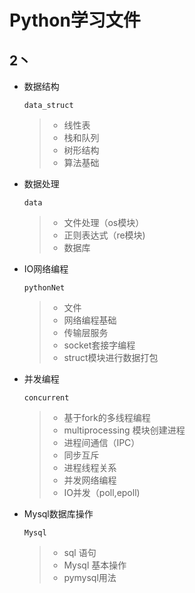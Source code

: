 # Python学习文件
## 2丶
* 数据结构
    ```
    data_struct
    ```
    > - 线性表
    > - 栈和队列
    > - 树形结构
    > - 算法基础
* 数据处理
    ```
    data
    ```
    > - 文件处理（os模块）
    > - 正则表达式（re模块)
    > - 数据库
* IO网络编程
    ```
    pythonNet
    ```
    > - 文件
    > - 网络编程基础
    > - 传输层服务
    > - socket套接字编程
    > - struct模块进行数据打包
* 并发编程
    ```
    concurrent
    ```
    > - 基于fork的多线程编程
    >- multiprocessing 模块创建进程
    > - 进程间通信（IPC）
    >- 同步互斥
    >- 进程线程关系
    >- 并发网络编程
    >- IO并发（poll,epoll)
* Mysql数据库操作
    ```
    Mysql
    ```
    >- sql 语句
    >- Mysql 基本操作
    >- pymysql用法

